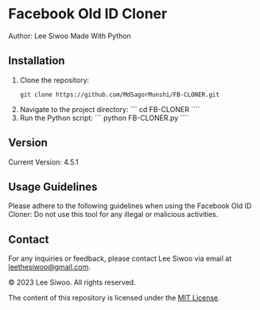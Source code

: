 # Facebook Old ID Cloner

Author: Lee Siwoo
Made With Python

## Installation
1. Clone the repository:
   ```shell
   git clone https://github.com/MdSagorMunshi/FB-CLONER.git
2. Navigate to the project directory:
``` cd FB-CLONER ````
3. Run the Python script:
``` python FB-CLONER.py ````

## Version
Current Version: 4.5.1

## Usage Guidelines
Please adhere to the following guidelines when using the Facebook Old ID Cloner: Do not use this tool for any illegal or malicious activities.
## Contact
For any inquiries or feedback, please contact Lee Siwoo via email at leethesiwoo@gmail.com.

© 2023 Lee Siwoo. All rights reserved.

The content of this repository is licensed under the [MIT License](LICENSE).

